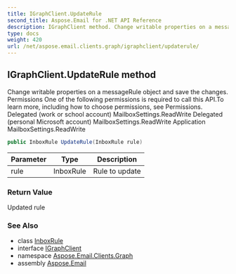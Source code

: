 ```yaml
---
title: IGraphClient.UpdateRule
second_title: Aspose.Email for .NET API Reference
description: IGraphClient method. Change writable properties on a messageRule object and save the changes. Permissions One of the following permissions is required to call this API.To learn more including how to choose permissions see Permissions. Delegated work or school account MailboxSettings.ReadWrite Delegated personal Microsoft account MailboxSettings.ReadWrite Application MailboxSettings.ReadWrite
type: docs
weight: 420
url: /net/aspose.email.clients.graph/igraphclient/updaterule/
---
```

## IGraphClient.UpdateRule method

Change writable properties on a messageRule object and save the changes. Permissions One of the following permissions is required to call this API.To learn more, including how to choose permissions, see Permissions. Delegated (work or school account) MailboxSettings.ReadWrite Delegated (personal Microsoft account) MailboxSettings.ReadWrite Application MailboxSettings.ReadWrite

```csharp
public InboxRule UpdateRule(InboxRule rule)
```

| Parameter | Type | Description |
| --- | --- | --- |
| rule | InboxRule | Rule to update |

### Return Value

Updated rule

### See Also

* class [InboxRule](../../../aspose.email.clients.exchange/inboxrule/)
* interface [IGraphClient](../)
* namespace [Aspose.Email.Clients.Graph](../../igraphclient/)
* assembly [Aspose.Email](../../../)


